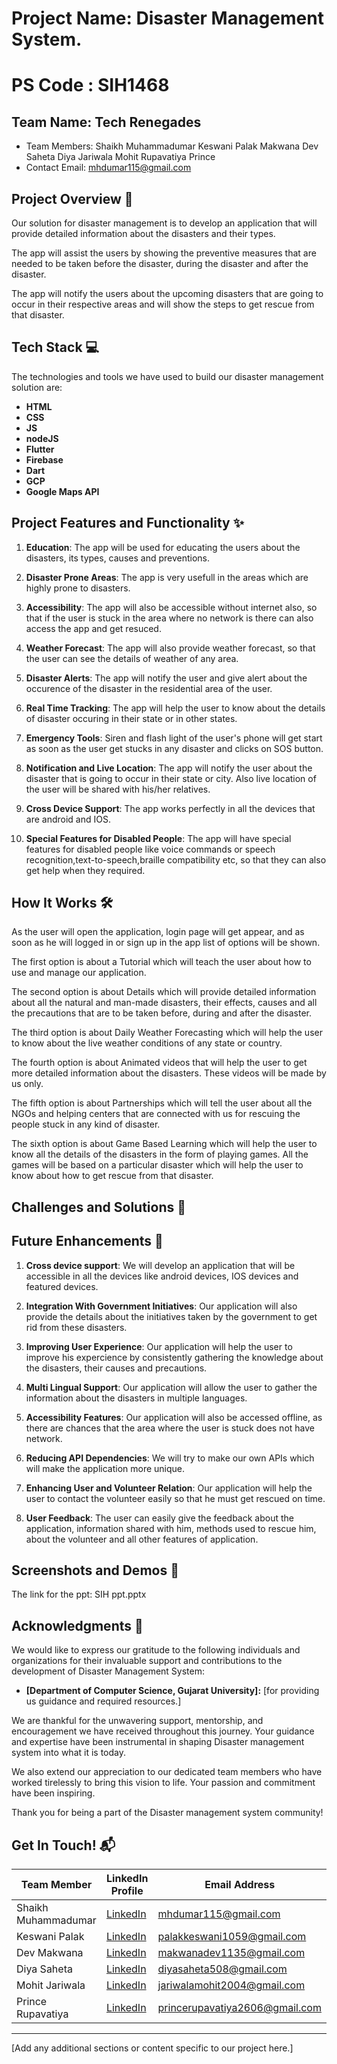 # Project Name: Disaster Management System.
# PS Code : SIH1468 

## Team Name: Tech Renegades

- Team Members:
                Shaikh Muhammadumar
                Keswani Palak
                Makwana Dev
                Saheta Diya
                Jariwala Mohit
                Rupavatiya Prince
- Contact Email:
                mhdumar115@gmail.com

## Project Overview 🚀

Our solution for disaster management is to develop an application that will provide detailed information about the disasters and their types. 

The app will assist the users by showing the preventive measures that are needed to be taken before the disaster, during the disaster and after the disaster.

The app will notify the users about the upcoming disasters that are going to occur in their respective areas and will show the steps to get rescue from that disaster. 

## Tech Stack 💻

The technologies and tools we have used to build our disaster management solution are:

* **HTML** 
* **CSS** 
* **JS** 
* **nodeJS**
* **Flutter**
* **Firebase**
* **Dart**
* **GCP**
* **Google Maps API**

## Project Features and Functionality ✨

1. **Education**: The app will be used for educating the users about the disasters, its types, causes and preventions.

2. **Disaster Prone Areas**: The app is very usefull in the areas which are highly prone to disasters.

3. **Accessibility**: The app will also be accessible without internet also, so that if the user is stuck in the area where no network is there can also access the app and get resuced.

4. **Weather Forecast**: The app will also provide weather forecast, so that the user can see the details of weather of any area.

5. **Disaster Alerts**: The app will notify the user and give alert about the occurence of the disaster in the residential area of the user.

6. **Real Time Tracking**: The app will help the user to know about the details of disaster occuring in their state or in other states.

7. **Emergency Tools**: Siren and flash light of the user's phone will get start as soon as the user get stucks in any disaster and clicks on SOS button.

8. **Notification and Live Location**: The app will notify the user about the disaster that is going to occur in their state or city. Also live location of the user will be shared with his/her relatives.

9. **Cross Device Support**: The app works perfectly in all the devices that are android and IOS.

10. **Special Features for Disabled People**: The app will have special features for disabled people like voice commands or speech recognition,text-to-speech,braille compatibility etc, so that they can also get help when they required.

## How It Works 🛠️

As the user will open the application, login page will get appear, and as soon as he will logged in or sign up in the app list of options will be shown.

The first option is about a Tutorial which will teach the user about how to use and manage our application.

The second option is about Details which will provide detailed information about all the natural and man-made disasters, their effects, causes and all the precautions that are to be taken before, during and after the disaster.

The third option is about Daily Weather Forecasting which will help the user to know about the live weather conditions of any state or country.

The fourth option is about Animated videos that will help the user to get more detailed information about the disasters. These videos will be made by us only.

The fifth option is about Partnerships which will tell the user about all the NGOs and helping centers that are connected with us for rescuing the people stuck in any kind of disaster.

The sixth option is about Game Based Learning which will help the user to know all the details of the disasters in the form of playing games. All the games will be based on a particular disaster which will help the user to know about how to get rescue from that disaster.

## Challenges and Solutions 🧠

## Future Enhancements 🚧

1. **Cross device support**: We will develop an application that will be accessible in all the devices like android devices, IOS devices and featured devices.

2. **Integration With Government Initiatives**: Our application will also provide the details about the initiatives taken by the government to get rid from these disasters.

3. **Improving User Experience**: Our application will help the user to improve his expercience by consistently gathering the knowledge about the disasters, their causes and precautions.

4. **Multi Lingual Support**: Our application will allow the user to gather the information about the disasters in multiple languages.

5. **Accessibility Features**: Our application will also be accessed offline, as there are chances that the area where the user is stuck does not have network.

6. **Reducing API Dependencies**: We will try to make our own APIs which will make the application more unique.

7. **Enhancing User and Volunteer Relation**: Our application will help the user to contact the volunteer easily so that he must get rescued on time.

8. **User Feedback**: The user can easily give the feedback about the application, information shared with him, methods used to rescue him, about the volunteer and all other features of application.

## Screenshots and Demos 📸



The link for the ppt:
SIH ppt.pptx

## Acknowledgments 🙌

We would like to express our gratitude to the following individuals and organizations for their invaluable support and contributions to the development of Disaster Management System:

- **[Department of Computer Science, Gujarat University]:** [for providing us guidance and required resources.]

We are thankful for the unwavering support, mentorship, and encouragement we have received throughout this journey. Your guidance and expertise have been instrumental in shaping Disaster management system into what it is today.

We also extend our appreciation to our dedicated team members who have worked tirelessly to bring this vision to life. Your passion and commitment have been inspiring.

Thank you for being a part of the Disaster management system community!

## Get In Touch! 📬

| Team Member       | LinkedIn Profile                                                       | Email Address                                                    |
|-------------------|------------------------------------------------------------------------|------------------------------------------------------------------|
| Shaikh Muhammadumar| [LinkedIn](https://www.linkedin.com/in/muhammadumar-shaikh-995536293/)        | [mhdumar115@gmail.com](mailto:mhdumar115@gmail.com)    |
| Keswani Palak|[LinkedIn](https://www.linkedin.com/in/palak-keswani-17817126a)          | [palakkeswani1059@gmail.com](mailto:palakkeswani1059@gmail.com)  |
| Dev Makwana        | [LinkedIn](https://www.linkedin.com/in/dev-makwana-508553293)            | [makwanadev1135@gmail.com](mailto:makwanadev1135@gmail.com)  |
| Diya Saheta      | [LinkedIn](https://www.linkedin.com/in/diya-saheta-ba3219267)          | [diyasaheta508@gmail.com](mailto:diyasaheta508@gmail.com)          |
| Mohit Jariwala     | [LinkedIn](https://www.linkedin.com/in/mohit-jariwala-652411293)        | [jariwalamohit2004@gmail.com](mailto:jariwalamohit2004@gmail.com)        |
| Prince Rupavatiya   | [LinkedIn](https://www.linkedin.com/in/prince-rupavatiya-2a6551293?utm_source=share&utm_campaign=share_via&utm_content=profile&utm_medium=android_app)       | [princerupavatiya2606@gmail.com](mailto:princerupavatiya2606@gmail.com)        |





---


[Add any additional sections or content specific to our project here.]
